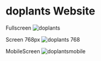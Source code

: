 # doplants Website

Fullscreen
![doplants](https://user-images.githubusercontent.com/90702225/205033121-c1e64ea3-6ee6-4f83-a00e-6b0e19b9d1c2.png)


Screen 768px
![doplants 768](https://user-images.githubusercontent.com/90702225/205033943-18586277-4df9-4a5b-8dd1-0d4b14d469f7.png)


MobileScreen
![doplantsmobile](https://user-images.githubusercontent.com/90702225/205033006-75fbae08-fcf7-49f9-8e53-e23f45ec84c3.png)


